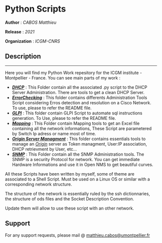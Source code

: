 # Python Scripts

**Author**  : *CABOS Matthieu*

**Release** : *2021*

**Organization** : *ICGM-CNRS*

## Description
______________________________________________________________________________________________________

Here you will find my Python Work repesitory for the ICGM institute - Montpellier - France.
You can see main parts of my work :

  * **[*DHCP*](https://github.com/matthieucabos/Python-Scripts/tree/master/ICGM-CNRS/DHCP)** : This Folder contain all the associated .py script to the DHCP Server Administration. There are tools to get a clean DHCP Server.
 * **[*ErrorChecking*](https://github.com/matthieucabos/Python-Scripts/tree/master/ICGM-CNRS/ErrorChecking)** : This folder contains differents Administration Tools Script considering Erros detection and resolution on a Cisco Network. To use, please to refer the README file.
 * **[*GLPI*](https://github.com/matthieucabos/Python-Scripts/tree/master/ICGM-CNRS/GLPI)** : This folder contain GLPI Script to automate sql instructions generation. To Use, please to refer the README file.
 * **[*Mapping*](https://github.com/matthieucabos/Python-Scripts/tree/master/ICGM-CNRS/Mapping)** : This Folder contain Mapping tools to get an Excel file containing all the network informations, These Script are parametered by Switch Ip adress or name most of time.
 * **[*Origin Server Managment*](https://github.com/matthieucabos/Python-Scripts/tree/master/ICGM-CNRS/Origin%20Server)** : This folder contains essentials tools to manage an [*Origin*](https://ritme.com/software/origin/) server as Token managment, User:IP association, DHCP retrievment by User, etc...
  * **[*SNMP*](https://github.com/matthieucabos/Python-Scripts/tree/master/ICGM-CNRS/SNMP)** : This Folder contain all the SNMP Administration tools. The SNMP is a security Protocol for network. You can get immediate Hardware Informations and use it in Open NMS to get beautiful curves.

All these Scripts have been written by myself, some of theme are associated to a Shell Script. Must be used on a Linux OS or similar with a corresponding network structure.

The structure of the network is essentially ruled by the ssh dictionnaries, the structure of ods files and the Socket Description Convention. 

Update them will allow to use these script with an other network.

## Support

For any support requests, please mail @ matthieu.cabos@umontpellier.fr
